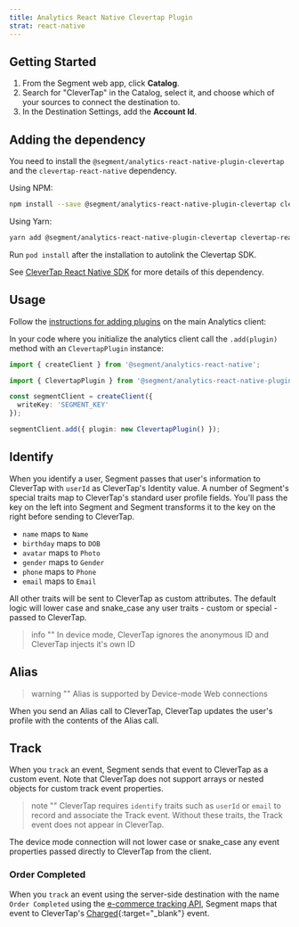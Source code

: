 ```yaml
---
title: Analytics React Native Clevertap Plugin
strat: react-native
---
```


## Getting Started

1. From the Segment web app, click **Catalog**.
2. Search for "CleverTap" in the Catalog, select it, and choose which of your sources to connect the destination to.
3. In the Destination Settings, add the **Account Id**.

## Adding the dependency

You need to install the `@segment/analytics-react-native-plugin-clevertap` and the `clevertap-react-native` dependency.

Using NPM:
```bash
npm install --save @segment/analytics-react-native-plugin-clevertap clevertap-react-native
```

Using Yarn:
```bash
yarn add @segment/analytics-react-native-plugin-clevertap clevertap-react-native
```

Run `pod install` after the installation to autolink the Clevertap SDK.

See [CleverTap React Native SDK](https://github.com/CleverTap/clevertap-react-native/blob/master/docs/install.md) for more details of this dependency.
## Usage

Follow the [instructions for adding plugins](https://github.com/segmentio/analytics-react-native#adding-plugins) on the main Analytics client:

In your code where you initialize the analytics client call the `.add(plugin)` method with an `ClevertapPlugin` instance:

```ts
import { createClient } from '@segment/analytics-react-native';

import { ClevertapPlugin } from '@segment/analytics-react-native-plugin-clevertap';

const segmentClient = createClient({
  writeKey: 'SEGMENT_KEY'
});

segmentClient.add({ plugin: new ClevertapPlugin() });
```

## Identify

When you identify a user, Segment passes that user's information to CleverTap with `userId` as CleverTap's Identity value. A number of Segment's special traits map to CleverTap's standard user profile fields.  You'll pass the key on the left into Segment and Segment transforms it to the key on the right before sending to CleverTap.

- `name` maps to `Name`
- `birthday` maps to `DOB`
- `avatar` maps to `Photo`
- `gender` maps to `Gender`
- `phone` maps to `Phone`
- `email` maps to `Email`

All other traits will be sent to CleverTap as custom attributes. The default logic will lower case and snake_case any user traits - custom or special - passed to CleverTap.


> info ""
> In device mode, CleverTap ignores the anonymous ID and CleverTap injects it's own ID

## Alias

> warning ""
> Alias is supported by Device-mode Web connections

When you send an Alias call to CleverTap, CleverTap updates the user's profile with the contents of the Alias call.

## Track

When you `track` an event, Segment sends that event to CleverTap as a custom event.  Note that CleverTap does not support arrays or nested objects for custom track event properties.

> note ""
> CleverTap requires `identify` traits such as `userId` or `email` to record and associate the Track event. Without these traits, the Track event does not appear in CleverTap.

The device mode connection will not lower case or snake_case any event properties passed directly to CleverTap from the client.

### Order Completed

When you `track` an event using the server-side destination with the name `Order Completed` using the [e-commerce tracking API](/docs/connections/spec/ecommerce/v2/), Segment maps that event to CleverTap's [Charged](https://support.clevertap.com/docs/working-with-events.html#recording-customer-purchases){:target="_blank"} event.
